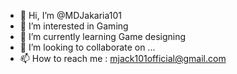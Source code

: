 - 👋 Hi, I’m @MDJakaria101
- 👀 I’m interested in Gaming
- 🌱 I’m currently learning Game designing 
- 💞️ I’m looking to collaborate on ...
- 📫 How to reach me : mjack101official@gmail.com

<!---
MDJakaria101/MDJakaria101 is a ✨ special ✨ repository because its `README.md` (this file) appears on your GitHub profile.
You can click the Preview link to take a look at your changes.
--->
